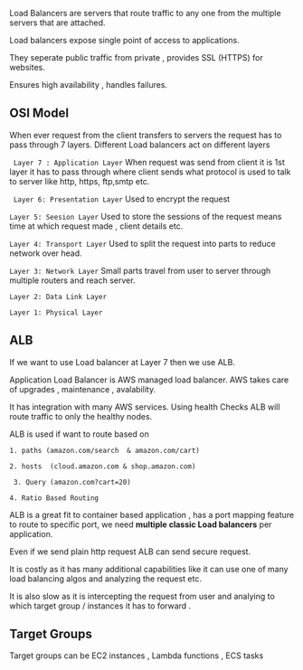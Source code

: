 Load Balancers are servers that route traffic to any one from the  multiple servers that are attached.

Load balancers expose single point of access to applications.

They seperate public traffic from private , provides SSL (HTTPS) for websites.

Ensures high availability , handles failures.

## OSI Model

When ever request from the client transfers to servers the request has to pass through 7 layers.
Different Load balancers act on different layers

` Layer 7 : Application Layer` When request was send from client it is 1st layer it has to pass through where client sends what protocol is used to talk to server 
   like http, https, ftp,smtp etc.
   
  ` Layer 6: Presentation Layer`  Used to encrypt the request

  `Layer 5: Seesion Layer` Used to store the sessions of the request means time at which request made , client details etc.

  
  `Layer 4: Transport Layer` Used to split the request into parts to reduce network over head.

  `Layer 3: Network Layer` Small parts travel from user to server through multiple routers and reach server.

  `Layer 2: Data Link Layer` 

  `Layer 1: Physical Layer`
  

## ALB 
If we want to use Load balancer at Layer 7 then we use ALB.

Application Load Balancer is AWS managed load balancer. AWS takes care of upgrades , maintenance , avalability.

It has integration with many AWS services. Using health Checks ALB will route traffic to only the healthy nodes.

ALB is used if want to route based on 

` 1. paths (amazon.com/search  & amazon.com/cart) `

 `2. hosts  (cloud.amazon.com & shop.amazon.com)`
 
 ` 3. Query (amazon.com?cart=20)`

    4. Ratio Based Routing
    
 ALB is a great fit to container based application , has a port mapping feature to route to specific port, we need  <b>multiple classic Load balancers</b>  per application.

Even if we send plain  http request ALB can send secure request.

It is costly as it has many additional capabilities like it can use one of many load balancing algos and analyzing  the request etc.

It is also slow as it is intercepting the request from user and analying to which target group / instances it has to forward .   

 ## Target Groups

  Target groups can be EC2 instances , Lambda functions , ECS tasks


